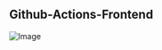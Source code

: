 ## Github-Actions-Frontend

![Image](https://github.com/user-attachments/assets/cfaa2a4b-423f-4cae-b955-d2467b647f41)